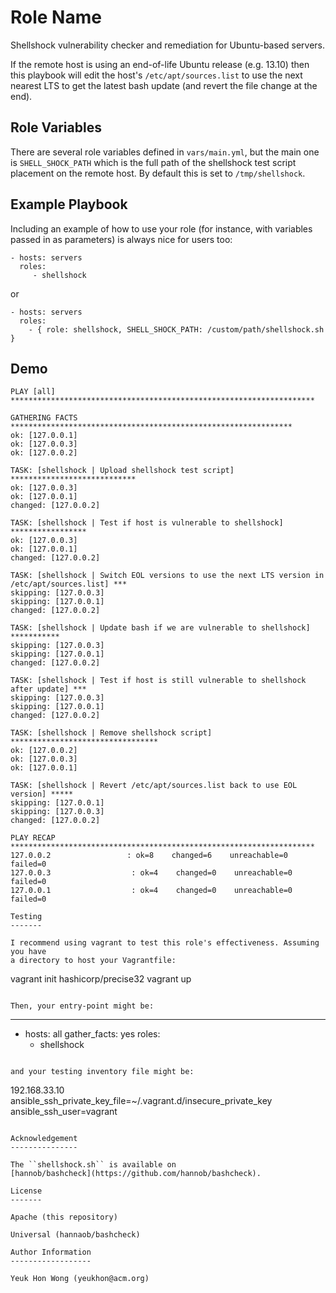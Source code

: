 Role Name
=========

Shellshock vulnerability checker and remediation for Ubuntu-based servers.

If the remote host is using an end-of-life Ubuntu release (e.g. 13.10)
then this playbook will edit the host's ``/etc/apt/sources.list``
to use the next nearest LTS to get the latest bash update (and revert
the file change at the end).

Role Variables
--------------

There are several role variables defined in ``vars/main.yml``, but
the main one is ``SHELL_SHOCK_PATH`` which is the full path
of the shellshock test script placement on the remote host. By
default this is set to ``/tmp/shellshock``.

Example Playbook
----------------

Including an example of how to use your role (for instance, with variables passed in as parameters) is always nice for users too:

    - hosts: servers
      roles:
         - shellshock

or

    - hosts: servers
      roles:
        - { role: shellshock, SHELL_SHOCK_PATH: /custom/path/shellshock.sh }


Demo
----

```
PLAY [all] ********************************************************************

GATHERING FACTS ***************************************************************
ok: [127.0.0.1]
ok: [127.0.0.3]
ok: [127.0.0.2]

TASK: [shellshock | Upload shellshock test script] ****************************
ok: [127.0.0.3]
ok: [127.0.0.1]
changed: [127.0.0.2]

TASK: [shellshock | Test if host is vulnerable to shellshock] *****************
ok: [127.0.0.3]
ok: [127.0.0.1]
changed: [127.0.0.2]

TASK: [shellshock | Switch EOL versions to use the next LTS version in /etc/apt/sources.list] ***
skipping: [127.0.0.3]
skipping: [127.0.0.1]
changed: [127.0.0.2]

TASK: [shellshock | Update bash if we are vulnerable to shellshock] ***********
skipping: [127.0.0.3]
skipping: [127.0.0.1]
changed: [127.0.0.2]

TASK: [shellshock | Test if host is still vulnerable to shellshock after update] ***
skipping: [127.0.0.3]
skipping: [127.0.0.1]
changed: [127.0.0.2]

TASK: [shellshock | Remove shellshock script] *********************************
ok: [127.0.0.2]
ok: [127.0.0.3]
ok: [127.0.0.1]

TASK: [shellshock | Revert /etc/apt/sources.list back to use EOL version] *****
skipping: [127.0.0.1]
skipping: [127.0.0.3]
changed: [127.0.0.2]

PLAY RECAP ********************************************************************
127.0.0.2                 : ok=8    changed=6    unreachable=0    failed=0
127.0.0.3                  : ok=4    changed=0    unreachable=0    failed=0
127.0.0.1                  : ok=4    changed=0    unreachable=0    failed=0

Testing
-------

I recommend using vagrant to test this role's effectiveness. Assuming you have
a directory to host your Vagrantfile:

```
vagrant init hashicorp/precise32
vagrant up
```

Then, your entry-point might be:

```
---

- hosts: all
  gather_facts: yes
  roles:
    - shellshock
```

and your testing inventory file might be:

```
192.168.33.10 ansible_ssh_private_key_file=~/.vagrant.d/insecure_private_key ansible_ssh_user=vagrant
```

Acknowledgement
---------------

The ``shellshock.sh`` is available on
[hannob/bashcheck](https://github.com/hannob/bashcheck).

License
-------

Apache (this repository)

Universal (hannaob/bashcheck)

Author Information
------------------

Yeuk Hon Wong (yeukhon@acm.org)
